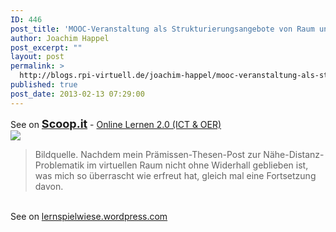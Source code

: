 ```yaml
---
ID: 446
post_title: 'MOOC-Veranstaltung als Strukturierungsangebote von Raum und &#8230;'
author: Joachim Happel
post_excerpt: ""
layout: post
permalink: >
  http://blogs.rpi-virtuell.de/joachim-happel/mooc-veranstaltung-als-strukturierungsangebote-von-raum-und/
published: true
post_date: 2013-02-13 07:29:00
---
```

See on <a style='font-weight: bold;font-size: 18px' href='http://www.scoop.it/t/online-lernen-2-0/p/3996766081/mooc-veranstaltung-als-strukturierungsangebote-von-raum-und'>Scoop.it</a> - <a href='http://www.scoop.it/t/online-lernen-2-0'>Online Lernen 2.0 (ICT &amp; OER)</a><br /><a href='http://www.scoop.it/t/online-lernen-2-0/p/3996766081/mooc-veranstaltung-als-strukturierungsangebote-von-raum-und'><img src='http://img.scoop.it/XU8nMrZikvu5JWYXABHR9jl72eJkfbmt4t8yenImKBXEejxNn4ZJNZ2ss5Ku7Cxt' /></a><br /><blockquote> Bildquelle. Nachdem mein Pr&auml;missen-Thesen-Post zur N&auml;he-Distanz-Problematik im virtuellen Raum nicht ohne Widerhall geblieben ist, was mich so &uuml;berrascht wie erfreut hat, gleich mal eine Fortsetzung davon.</blockquote><br />See on <a href='http://lernspielwiese.wordpress.com/2013/02/07/mooc-veranstaltung-als-strukturierungsangebote-von-raum-und-zeit-im-virtuellen-mmc13/'>lernspielwiese.wordpress.com</a>